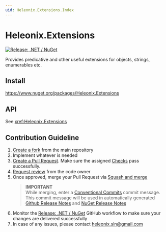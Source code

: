 ```yaml
---
uid: Heleonix.Extensions.Index
---
```


# Heleonix.Extensions

[![Release: .NET / NuGet](https://github.com/Heleonix/Heleonix.Extensions/actions/workflows/release-net-nuget.yml/badge.svg)](https://github.com/Heleonix/Heleonix.Extensions/actions/workflows/release-net-nuget.yml)

Provides predicative and other useful extensions for objects, strings, enumerables etc.

## Install

https://www.nuget.org/packages/Heleonix.Extensions

## API

See <xref:Heleonix.Extensions>

## Contribution Guideline

1. [Create a fork](https://github.com/Heleonix/Heleonix.Extensions/fork) from the main repository
2. Implement whatever is needed
3. [Create a Pull Request](https://docs.github.com/en/pull-requests/collaborating-with-pull-requests/proposing-changes-to-your-work-with-pull-requests/creating-a-pull-request-from-a-fork).
   Make sure the assigned [Checks](https://github.com/Heleonix/Heleonix.Extensions/actions/workflows/pr-net.yml) pass successfully.
4. [Request review](https://docs.github.com/en/pull-requests/collaborating-with-pull-requests/proposing-changes-to-your-work-with-pull-requests/requesting-a-pull-request-review) from the code owner
5. Once approved, merge your Pull Request via [Squash and merge](https://docs.github.com/en/pull-requests/collaborating-with-pull-requests/incorporating-changes-from-a-pull-request/about-pull-request-merges#squash-and-merge-your-commits)
   > **IMPORTANT**  
   > While merging, enter a [Conventional Commits](https://www.conventionalcommits.org/) commit message.
   > This commit message will be used in automatically generated [Github Release Notes](https://github.com/Heleonix/Heleonix.Extensions/releases)
   > and [NuGet Release Notes](https://www.nuget.org/packages/Heleonix.Extensions/#releasenotes-body-tab)
6. Monitor the [Release: .NET / NuGet](https://github.com/Heleonix/Heleonix.Extensions/actions/workflows/release-net-nuget.yml)
   GitHub workflow to make sure your changes are delivered successfully
7. In case of any issues, please contact [heleonix.sln@gmail.com](mailto:heleonix.sln@gmail.com)
